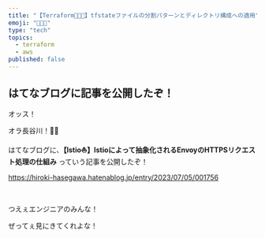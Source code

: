 ```yaml
---
title: "【Terraform🧑🏻‍🚀】tfstateファイルの分割パターンとディレクトリ構成への適用"
emoji: "🧑🏻‍🚀"
type: "tech"
topics:
  - terraform
  - aws
published: false
---
```


## はてなブログに記事を公開したぞ！

オッス！

オラ長谷川！✋🏻

はてなブログに、**【Istio⛵️】Istioによって抽象化されるEnvoyのHTTPSリクエスト処理の仕組み** っていう記事を公開したぞ！

https://hiroki-hasegawa.hatenablog.jp/entry/2023/07/05/001756

<br>

つえぇエンジニアのみんな！

ぜってぇ見にきてくれよな！
